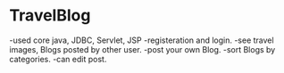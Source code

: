 # TravelBlog
-used core java, JDBC, Servlet, JSP  -registeration and login.  -see travel images, Blogs posted by other user.   -post your own Blog.   -sort Blogs by categories. -can edit post.
